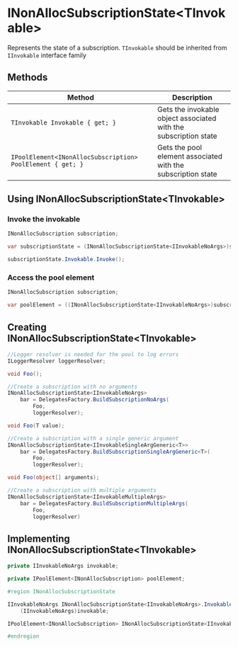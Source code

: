 # INonAllocSubscriptionState\<TInvokable\>

Represents the state of a subscription. `TInvokable` should be inherited from `IInvokable` interface family

## Methods

Method | Description
--- | ---
`TInvokable Invokable { get; }` | Gets the invokable object associated with the subscription state
`IPoolElement<INonAllocSubscription> PoolElement { get; }` | Gets the pool element associated with the subscription state

## Using INonAllocSubscriptionState\<TInvokable\>

### Invoke the invokable

```csharp
INonAllocSubscription subscription;

var subscriptionState = (INonAllocSubscriptionState<IInvokableNoArgs>)subscription;

subscriptionState.Invokable.Invoke();
```

### Access the pool element

```csharp
INonAllocSubscription subscription;

var poolElement = ((INonAllocSubscriptionState<IInvokableNoArgs>)subscription).PoolElement;
```

## Creating INonAllocSubscriptionState\<TInvokable\>

```csharp
//Logger resolver is needed for the pool to log errors
ILoggerResolver loggerResolver;

void Foo();

//Create a subscription with no arguments
INonAllocSubscriptionState<IInvokableNoArgs>
	bar = DelegatesFactory.BuildSubscriptionNoArgs(
		Foo,
		loggerResolver);

void Foo(T value);

//Create a subscription with a single generic argument
INonAllocSubscriptionState<IInvokableSingleArgGeneric<T>>
	bar = DelegatesFactory.BuildSubscriptionSingleArgGeneric<T>(
		Foo,
		loggerResolver);

void Foo(object[] arguments);

//Create a subscription with multiple arguments
INonAllocSubscriptionState<IInvokableMultipleArgs>
	bar = DelegatesFactory.BuildSubscriptionMultipleArgs(
    	Foo,
    	loggerResolver)

```

## Implementing INonAllocSubscriptionState\<TInvokable\>

```csharp
private IInvokableNoArgs invokable;

private IPoolElement<INonAllocSubscription> poolElement;

#region INonAllocSubscriptionState

IInvokableNoArgs INonAllocSubscriptionState<IInvokableNoArgs>.Invokable =>
	(IInvokableNoArgs)invokable;

IPoolElement<INonAllocSubscription> INonAllocSubscriptionState<IInvokableNoArgs>.PoolElement => poolElement;

#endregion
```
